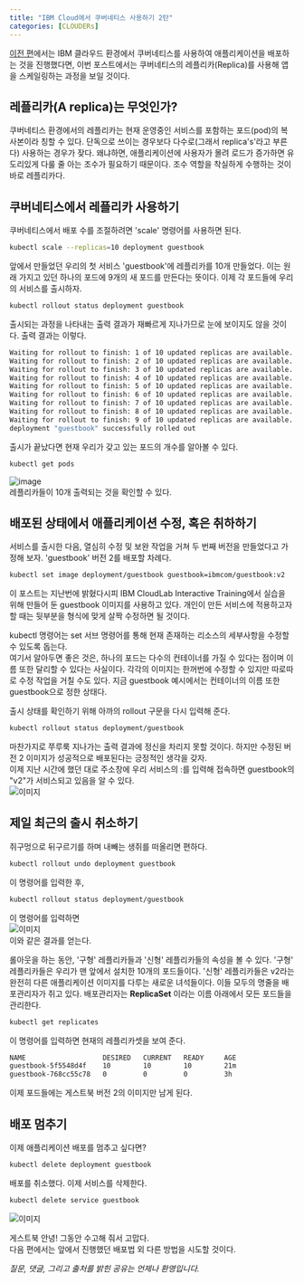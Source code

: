 ```yaml
---
title: "IBM Cloud에서 쿠버네티스 사용하기 2탄"
categories: [CLOUDERs]
---
```


[이전 편](https://gottgam.github.io/clouders/ibm-cloud-k8s-deploying/)에서는 IBM 클라우드 환경에서 쿠버네티스를 사용하여 애플리케이션을 배포하는 것을 진행했다면, 이번 포스트에서는 쿠버네티스의 레플리카(Replica)를 사용해 앱을 스케일링하는 과정을 보일 것이다.    

## 레플리카(A replica)는 무엇인가?  
쿠버네티스 환경에서의 레플리카는 현재 운영중인 서비스를 포함하는 포드(pod)의 복사본이라 칭할 수 있다. 단독으로 쓰이는 경우보다 다수로(그래서 replica's'라고 부른다) 사용하는 경우가 잦다. 왜냐하면, 애플리케이션에 사용자가 몰려 로드가 증가하면 유도리있게 다룰 줄 아는 조수가 필요하기 때문이다. 조수 역할을 착실하게 수행하는 것이 바로 레플리카다.    

## 쿠버네티스에서 레플리카 사용하기  
쿠버네티스에서 배포 수를 조절하려면 'scale' 명령어를 사용하면 된다.  

```bash
kubectl scale --replicas=10 deployment guestbook
```    

앞에서 만들었던 우리의 첫 서비스 'guestbook'에 레플리카를 10개 만들었다. 이는 원래 가지고 있던 하나의 포드에 9개의 새 포드를 만든다는 뜻이다. 이제 각 포드들에 우리의 서비스를 출시하자.  
```bash
kubectl rollout status deployment guestbook
```    

출시되는 과정을 나타내는 출력 결과가 재빠르게 지나가므로 눈에 보이지도 않을 것이다. 출력 결과는 이렇다.  
```bash
Waiting for rollout to finish: 1 of 10 updated replicas are available...
Waiting for rollout to finish: 2 of 10 updated replicas are available...
Waiting for rollout to finish: 3 of 10 updated replicas are available...
Waiting for rollout to finish: 4 of 10 updated replicas are available...
Waiting for rollout to finish: 5 of 10 updated replicas are available...
Waiting for rollout to finish: 6 of 10 updated replicas are available...
Waiting for rollout to finish: 7 of 10 updated replicas are available...
Waiting for rollout to finish: 8 of 10 updated replicas are available...
Waiting for rollout to finish: 9 of 10 updated replicas are available...
deployment "guestbook" successfully rolled out
```  
  
출시가 끝났다면 현재 우리가 갖고 있는 포드의 개수를 알아볼 수 있다.  
```bash
kubectl get pods
```
![image](https://user-images.githubusercontent.com/50163676/93704982-5fb8e980-fb54-11ea-807c-99ef81da380c.png "포드들의 목록 출력")  
레플리카들이 10개 출력되는 것을 확인할 수 있다.    

## 배포된 상태에서 애플리케이션 수정, 혹은 취하하기  
서비스를 출시한 다음, 열심히 수정 및 보완 작업을 거쳐 두 번째 버전을 만들었다고 가정해 보자. 'guestbook' 버전 2를 배포할 차례다.
```bash
kubectl set image deployment/guestbook guestbook=ibmcom/guestbook:v2
```  
이 포스트는 지난번에 밝혔다시피 IBM CloudLab Interactive Training에서 실습을 위해 만들어 둔 guestbook 이미지를 사용하고 있다. 개인이 만든 서비스에 적용하고자 할 때는 뒷부분을 형식에 맞게 살짝 수정하면 될 것이다.    

kubectl 명령어는 set 서브 명령어를 통해 현재 존재하는 리소스의 세부사항을 수정할 수 있도록 돕는다.  
여기서 알아두면 좋은 것은, 하나의 포드는 다수의 컨테이너를 가질 수 있다는 점이며 이름 또한 달리할 수 있다는 사실이다. 각각의 이미지는 한꺼번에 수정할 수 있지만 따로따로 수정 작업을 거칠 수도 있다. 지금 guestbook 예시에서는 컨테이너의 이름 또한 guestbook으로 정한 상태다.    

출시 상태를 확인하기 위해 아까의 rollout 구문을 다시 입력해 준다.  
```bash
kubectl rollout status deployment/guestbook
```  
마찬가지로 쭈루룩 지나가는 출력 결과에 정신을 차리지 못할 것이다. 하지만 수정된 버전 2 이미지가 성공적으로 배포된다는 긍정적인 생각을 갖자.  
이제 지난 시간에 했던 대로 주소창에 우리 서비스의 <public-IP>:<nodeport>를 입력해 접속하면 guestbook의 "v2"가 서비스되고 있음을 알 수 있다.  
![이미지](https://user-images.githubusercontent.com/50163676/93705140-d7d3df00-fb55-11ea-8c23-b65cd99768c6.png "게스트북 버전 2")    

## 제일 최근의 출시 취소하기  
쥐구멍으로 뒤구르기를 하며 내빼는 생쥐를 떠올리면 편하다.  
```bash
kubectl rollout undo deployment guestbook
```  
이 명령어를 입력한 후,  
```bash
kubectl rollout status deployment/guestbook
```  
이 명령어를 입력하면  
![이미지](https://user-images.githubusercontent.com/50163676/93705354-7ad92880-fb57-11ea-9ed2-bcbfa81b1184.png "rollback 취소 결과")  
이와 같은 결과를 얻는다.    

롤아웃을 하는 동안, '구형' 레플리카들과 '신형' 레플리카들의 속성을 볼 수 있다. '구형' 레플리카들은 우리가 맨 앞에서 설치한 10개의 포드들이다. '신형' 레플리카들은 v2라는 완전히 다른 애플리케이션 이미지를 다루는 새로운 녀석들이다. 이들 모두의 명줄을 배포관리자가 쥐고 있다. 배포관리자는 __ReplicaSet__ 이라는 이름 아래에서 모든 포드들을 관리한다.  
```bash
kubectl get replicates
```  
이 명령어를 입력하면 현재의 레플리카셋을 보여 준다.  
```bash
NAME                   DESIRED   CURRENT   READY     AGE
guestbook-5f5548d4f    10        10        10        21m
guestbook-768cc55c78   0         0         0         3h
```  
  
이제 포드들에는 게스트북 버전 2의 이미지만 남게 된다.    

## 배포 멈추기  
이제 애플리케이션 배포를 멈추고 싶다면?  
```bash
kubectl delete deployment guestbook
```  
배포를 취소했다. 이제 서비스를 삭제한다.  
```bash
kubectl delete service guestbook
```  
![이미지](https://user-images.githubusercontent.com/50163676/93705152-e4583780-fb55-11ea-93b0-597a19664f29.png "안녕~")    

게스트북 안녕! 그동안 수고해 줘서 고맙다.  
다음 편에서는 앞에서 진행했던 배포법 외 다른 방법을 시도할 것이다.    

*질문, 댓글, 그리고 출처를 밝힌 공유는 언제나 환영입니다.*
